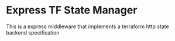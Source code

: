 # Express TF State Manager

This is a express middleware that implements a terraform http state backend specification

